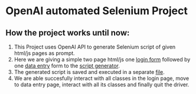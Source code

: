 # OpenAI automated Selenium Project

## How the project works until now: 

1. This Project uses OpenAI API to generate Selenium script of given html/js pages as prompt.
2. Here we are giving a simple two page html/js one [login form](https://gitlab.mindfire.co.in/barunh/openai-automated-selenium-project/-/blob/main/index.html
) followed by one [data entry](https://gitlab.mindfire.co.in/barunh/openai-automated-selenium-project/-/blob/main/data_entry.js) form to the [script generator](https://gitlab.mindfire.co.in/barunh/openai-automated-selenium-project/-/blob/main/login_response1.py
).
2. The generated script is saved and executed in a separate [file](https://gitlab.mindfire.co.in/barunh/openai-automated-selenium-project/-/blob/main/login_response1.py
).
3. We are able succesfully interact with all classes in the login page, move to data entry page, interact with all its classes and finally quit the driver.

